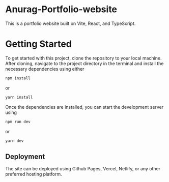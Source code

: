 # Anurag-Portfolio-website
This is a portfolio website built on Vite, React, and TypeScript.

# Getting Started
To get started with this project, clone the repository to your local machine. After cloning, navigate to the project directory in the terminal and install the necessary dependencies using either 
```bash
npm install
``` 
or 
```bash
yarn install
``` 
Once the dependencies are installed, you can start the development server using 

```bash
npm run dev
``` 
 or
 ```bash
yarn dev
``` 

## Deployment

The site can be deployed using Github Pages, Vercel, Netlify, or any other preferred hosting platform.
